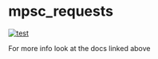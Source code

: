 mpsc\_requests
=============

[![test](https://docs.rs/mpsc_requests/badge.svg)](https://docs.rs/mpsc_requests/0.1.0/mpsc_requests/)

For more info look at the docs linked above
